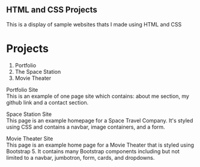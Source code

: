 <h2>HTML and CSS Projects</h2>
<p>This is a display of sample websites thats I made using HTML and CSS</p>

# Projects

1. Portfolio<br>
2. The Space Station<br>
3. Movie Theater<br>

Portfolio Site<br>
This is an example of one page site which contains: about me section, my github link and a contact section.

Space Station Site<br>
This page is an example homepage for a Space Travel Company. It's styled using CSS and contains a navbar, image containers, and a form.

Movie Theater Site<br>
This page is an example home page for a Movie Theater that is styled using Bootstrap 5. It contains many Bootstrap components including but not limited to a navbar, jumbotron, form, cards, and dropdowns.
